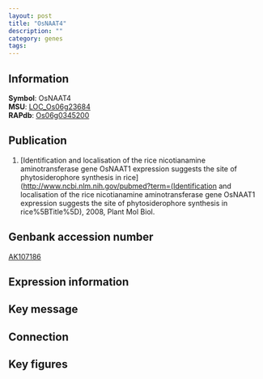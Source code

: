 ```yaml
---
layout: post
title: "OsNAAT4"
description: ""
category: genes
tags: 
---
```


## Information
__Symbol__: OsNAAT4  
__MSU__: [LOC_Os06g23684](http://rice.plantbiology.msu.edu/cgi-bin/ORF_infopage.cgi?orf=LOC_Os06g23684)  
__RAPdb__: [Os06g0345200](http://rapdb.dna.affrc.go.jp/viewer/gbrowse_details/irgsp1?name=Os06g0345200)  

## Publication
1. [Identification and localisation of the rice nicotianamine aminotransferase gene OsNAAT1 expression suggests the site of phytosiderophore synthesis in rice](http://www.ncbi.nlm.nih.gov/pubmed?term=(Identification and localisation of the rice nicotianamine aminotransferase gene OsNAAT1 expression suggests the site of phytosiderophore synthesis in rice%5BTitle%5D), 2008, Plant Mol Biol.

## Genbank accession number
[AK107186](http://www.ncbi.nlm.nih.gov/nuccore/AK107186)

## Expression information

## Key message

## Connection

## Key figures


